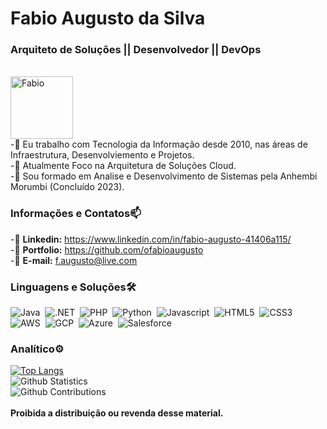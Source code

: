 # Fabio Augusto da Silva
### Arquiteto de Soluções || Desenvolvedor || DevOps 
<br>
<img src="https://static-00.iconduck.com/assets.00/web-developer-illustration-1004x1024-wcqgbag3.png" alt="Fabio" width=100 height=100/>
<br>
-🎯 Eu trabalho com Tecnologia da Informação desde 2010, nas áreas de Infraestrutura, Desenvolviemento e Projetos. <br>
-🎯 Atualmente Foco na Arquitetura de Soluções Cloud. <br>
-🎯 Sou formado em Analise e Desenvolvimento de Sistemas pela Anhembi Morumbi (Concluído 2023). <br>

### Informações e Contatos📫

-🎯 **Linkedin:** https://www.linkedin.com/in/fabio-augusto-41406a115/<br>
-🎯 **Portfolio:** https://github.com/ofabioaugusto<br>
-🎯 **E-mail:** f.augusto@live.com<br>

### Linguagens e Soluções🛠

![Java](https://img.shields.io/badge/Java-ED8B00?style=for-the-badge&logo=openjdk&logoColor=white)&nbsp;
![.NET](https://img.shields.io/badge/.NET-5C2D91?style=for-the-badge&logo=.net&logoColor=white)&nbsp;
![PHP](https://img.shields.io/badge/PHP-777BB4?style=for-the-badge&logo=php&logoColor=white)&nbsp;
![Python](https://img.shields.io/badge/Python-3776AB?style=for-the-badge&logo=python&logoColor=white)&nbsp;
![Javascript](https://img.shields.io/badge/JavaScript-F7DF1E?style=for-the-badge&logo=javascript&logoColor=black)&nbsp;
![HTML5](https://img.shields.io/badge/HTML5-E34F26?style=for-the-badge&logo=html5&logoColor=white)&nbsp;
![CSS3](https://img.shields.io/badge/CSS3-1572B6?style=for-the-badge&logo=css3&logoColor=white)&nbsp;
![AWS](https://img.shields.io/badge/Amazon_AWS-232F3E?style=for-the-badge&logo=amazon-aws&logoColor=white)&nbsp;
![GCP](https://img.shields.io/badge/Google_Cloud-4285F4?style=for-the-badge&logo=google-cloud&logoColor=white)&nbsp;
![Azure](https://img.shields.io/badge/Microsoft_Azure-0089D6?style=for-the-badge&logo=microsoft-azure&logoColor=white)&nbsp;
![Salesforce](https://img.shields.io/badge/Salesforce-00A1E0?style=for-the-badge&logo=Salesforce&logoColor=white)&nbsp;

### Analítico⚙️

[![Top Langs](https://github-readme-stats.vercel.app/api/top-langs/?username=ofabioaugusto&langs_count=8)](https://github.com/anuraghazra/github-readme-stats)<br>
![Github Statistics](https://github-readme-stats.vercel.app/api/?username=ofabioaugusto&count_private=true&show_icons=true&PAT_1=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)<br>
![Github Contributions](https://github-readme-streak-stats.herokuapp.com/?user=ofabioaugusto&hide_border=true&range=all_time&PAT_1=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)<br>
<br> **Proibida a distribuição ou revenda desse material.**
